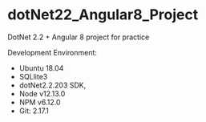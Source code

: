 # dotNet22_Angular8_Project
DotNet 2.2 + Angular 8 project for practice

Development Environment:

* Ubuntu 18.04
* SQLlite3
* dotNet2.2.203 SDK, 
* Node v12.13.0
* NPM v6.12.0
* Git: 2.17.1
